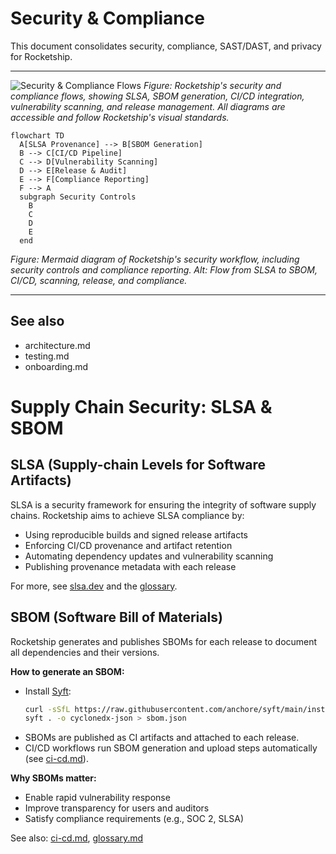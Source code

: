 # Security & Compliance

This document consolidates security, compliance, SAST/DAST, and privacy for Rocketship.

---

![Security & Compliance Flows](assets/security-flow.svg)
*Figure: Rocketship's security and compliance flows, showing SLSA, SBOM generation, CI/CD integration, vulnerability scanning, and release management. All diagrams are accessible and follow Rocketship's visual standards.*

```mermaid
flowchart TD
  A[SLSA Provenance] --> B[SBOM Generation]
  B --> C[CI/CD Pipeline]
  C --> D[Vulnerability Scanning]
  D --> E[Release & Audit]
  E --> F[Compliance Reporting]
  F --> A
  subgraph Security Controls
    B
    C
    D
    E
  end
```
*Figure: Mermaid diagram of Rocketship's security workflow, including security controls and compliance reporting. Alt: Flow from SLSA to SBOM, CI/CD, scanning, release, and compliance.*

---

## See also
- architecture.md
- testing.md
- onboarding.md

# Supply Chain Security: SLSA & SBOM

## SLSA (Supply-chain Levels for Software Artifacts)

SLSA is a security framework for ensuring the integrity of software supply chains. Rocketship aims to achieve SLSA compliance by:
- Using reproducible builds and signed release artifacts
- Enforcing CI/CD provenance and artifact retention
- Automating dependency updates and vulnerability scanning
- Publishing provenance metadata with each release

For more, see [slsa.dev](https://slsa.dev/) and the [glossary](glossary.md).

## SBOM (Software Bill of Materials)

Rocketship generates and publishes SBOMs for each release to document all dependencies and their versions.

**How to generate an SBOM:**
- Install [Syft](https://github.com/anchore/syft):
  ```sh
  curl -sSfL https://raw.githubusercontent.com/anchore/syft/main/install.sh | sh -s -- -b /usr/local/bin
  syft . -o cyclonedx-json > sbom.json
  ```
- SBOMs are published as CI artifacts and attached to each release.
- CI/CD workflows run SBOM generation and upload steps automatically (see [ci-cd.md](ci-cd.md)).

**Why SBOMs matter:**
- Enable rapid vulnerability response
- Improve transparency for users and auditors
- Satisfy compliance requirements (e.g., SOC 2, SLSA)

See also: [ci-cd.md](ci-cd.md), [glossary.md](glossary.md)